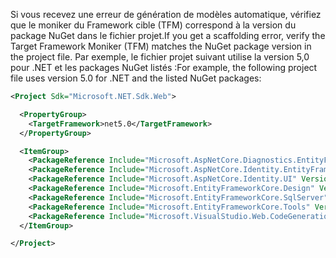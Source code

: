 <span data-ttu-id="c3dcf-101">Si vous recevez une erreur de génération de modèles automatique, vérifiez que le moniker du Framework cible (TFM) correspond à la version du package NuGet dans le fichier projet.</span><span class="sxs-lookup"><span data-stu-id="c3dcf-101">If you get a scaffolding error, verify the Target Framework Moniker (TFM) matches the NuGet package version in the project file.</span></span> <span data-ttu-id="c3dcf-102">Par exemple, le fichier projet suivant utilise la version 5,0 pour .NET et les packages NuGet listés :</span><span class="sxs-lookup"><span data-stu-id="c3dcf-102">For example, the following project file uses version 5.0 for .NET and the listed NuGet packages:</span></span>

```xml
<Project Sdk="Microsoft.NET.Sdk.Web">

  <PropertyGroup>
    <TargetFramework>net5.0</TargetFramework>
  </PropertyGroup>

  <ItemGroup>
    <PackageReference Include="Microsoft.AspNetCore.Diagnostics.EntityFrameworkCore" Version="5.0.0-*" />
    <PackageReference Include="Microsoft.AspNetCore.Identity.EntityFrameworkCore" Version="5.0.0-*" />
    <PackageReference Include="Microsoft.AspNetCore.Identity.UI" Version="5.0.0-*" />
    <PackageReference Include="Microsoft.EntityFrameworkCore.Design" Version="5.0.0-*" />
    <PackageReference Include="Microsoft.EntityFrameworkCore.SqlServer" Version="5.0.0-*" />
    <PackageReference Include="Microsoft.EntityFrameworkCore.Tools" Version="5.0.0-*" />
    <PackageReference Include="Microsoft.VisualStudio.Web.CodeGeneration.Design" Version="5.0.0-*" />
  </ItemGroup>

</Project>
```
